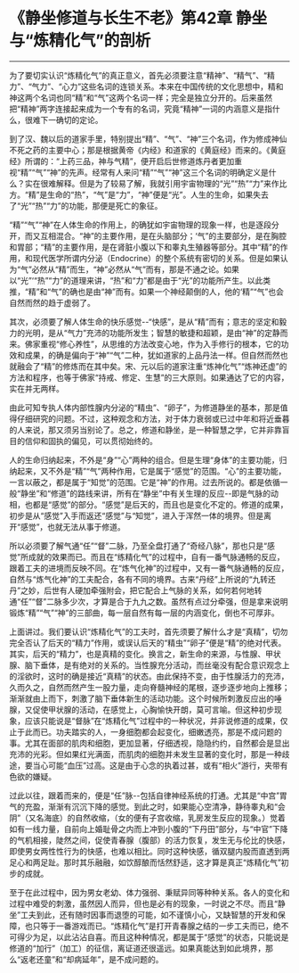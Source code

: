 # 《静坐修道与长生不老》第42章 静坐与“炼精化气”的剖析

------

为了要切实认识“炼精化气”的真正意义，首先必须要注意“精神”、“精气”、“精力”、“气力”、“心力”这些名词的连锁关系。本来在中国传统的文化思想中，精和神这两个名词也同“精”和“气”这两个名词一样；完全是独立分开的。后来虽然把“精神”两字连接起来成为一个专有的名词，究竟“精神”一词的内涵意义是指什么，很难下一确切的定论。

到了汉、魏以后的道家手里，特别提出“精”、“气”、“神”三个名词，作为修成神仙不死之药的主要中心；那是根据黄帝《内经》和道家的《黄庭经》而来的。《黄庭经》所谓的：“上药三品，神与气精”，便开启后世修道炼丹者更加重视“精”“气”“神”的先声。经常有人来问“精”“气”“神”这三个名词的明确定义是什么？实在很难解释。但是为了较易了解，我就引用宇宙物理的“光”“热”“力”来作比方。“精”是生命的“热”，“气”是“力”，“神”便是“光”。人生的生命，如果失去了“光”“热”“力”的功能，那便是死亡的象征。

“精”“气”“神”在人体生命的作用上，的确犹如宇宙物理的现象一样，也是逐段分开，而又互相混合。“神”的主要作用，是在头脑部分；‘气”的主要部分，是在胸腔和胃部；“精”的主要作用，是在肾脏小腹以下和睾丸生殖器等部分。其中“精”的作用，和现代医学所谓内分泌（Endocrine）的整个系统有密切的关系。但是如果认为“气”必然从“精”而生，“神”必然从“气”而有，那是不通之论。如果以“光”‘“热”“力”的道理来讲，“热”和“力”都是由于“光”的功能所产生。以此类推，“精”和“气”的确也是由“神”而有。如果一个神经颠倒的人，他的‘精”“气”也会自然而然的趋于虚弱了。

其次，必须要了解人体生命的快乐感觉--“快感”，是从“精”而有；意志的坚定和毅力的光明，是从“气力”充沛的功能所发生；智慧的敏捷和超颖，是由“神”的定静而来。佛家重视“修心养性”，从思维的方法改变心地，作为入手修行的根本，它的功效和成果，的确是偏向于“神”“气”二种，犹如道家的上品丹法一样。但自然而然也就融会了“精”的修炼而在其中矣。宋、元以后的道家注重“炼神化气”“炼神还虚”的方法和程序，也等于佛家“持戒、修定、生慧”的三大原则。如果通达了它的内容，实在并无两样。

由此可知专执人体内部性腺内分泌的“精虫”、“卵子”，为修道静坐的基本，那是值得仔细研究的问题。不过，这种观念和方法，对于体力衰弱或已过中年和将近垂暮的人来说，那又须另当别论了。总之，修道和静坐，是一种智慧之学，它并非靠盲目的信仰和固执的偏见，可以贯彻始终的。

人的生命归纳起来，不外是“身”“心”两种的组合。但是生理“身体”的主要功能，归纳起来，又不外是“精”“气”两种作用，它是属于“感觉”的范围。“心”的主要功能，一言以蔽之，都是属于“知觉”的范围。它是“神”的作用。过去所说的。都是依循一般“静坐”和“修道”的路线来讲，所有在“静坐”中有关生理的反应--即是气脉的动相，也都是“感觉”的部分。“感觉”是后天的，而且也是变化不定的。修道的成果，初步是从“感觉”入手而返还“感觉”与“知觉”，进入于浑然一体的境界。但是离开“感觉”，也就无法从事于修道。

所以必须要了解气通“任”“督”二脉，乃至全盘打通了“奇经八脉”，那也只是“感觉”所成就的效果而已。而且在“练精化气”的过程中，自有一番气脉通畅的反应，跟着工夫的进境而反映不同。在“炼气化神”的过程中，又有一番气脉通畅的反应，自然与“炼气化神”的工夫配合，各有不同的境界。古来“丹经”上所说的“九转还丹”之妙，后世有人硬加牵强附会，把它配合上气脉的关系，如何若何地转通“任”“督”二脉多少次，才算是合于九九之数。虽然有点过分牵强，但是拿来说明锻炼“精”“气”“神”的三部曲，每一层自然有每一层的内涵变化，倒也不可厚非。

上面讲过。我们要认识“炼精化气”的工夫时，首先须要了解什么才是“真精”，切勿完全否认了后天的“精力”作用，或误认后天的“精虫”“卵子”便是“精”的绝对代表。其实，后天的“精力”，也是真精的变化。换言之，新生命的来源，与性腺、甲状腺、脑下垂体，是有绝对的关系的。当性腺充分活动，而丝毫没有配合意识观念上的淫欲时，这时的确是接近“真精”的状态。由此保持不变，由于性腺活力的充沛，久而久之，自然而然产生一股力量，走向脊髓神经的尾根，逐步逐步地向上推移；渐渐就由上而下，刺激了脑下垂体新生的活动功能。这个时候所刺激反应出的唾腺，又促使甲状腺的活动，在感觉上，心胸愉快开朗，莫可言喻。但这种初步现象，应该只能说是“督脉”在“炼精化气”过程中的一种状况，并非说修道的成果，仅止于此而已。功夫踏实的人，一身细胞都会起变化，细嫩透亮，那是不成问题的事。尤其在面部的肌肉和细胞，更加显著，仔细透视，隐隐约约，自然都会是显出充沛的光彩。但如果红光满面，而肌肉的细胞并未发生显著的变化时，那是一种歧途，要当心可能“血压”过高。这是由于心念的执着过甚，或有“相火”游行，夹带有色欲的嫌疑。

过此以往，跟着而来的，便是“任”脉--包括自律神经系统的打通。尤其是“中宫”胃气的充盈，渐渐有沉沉下降的感觉。到此之时，如果能心空清净，静待睾丸和“会阴”（又名海底）的自然收缩，（女的便有子宫收缩，乳房发生反应的现象。）觉着如有一线力量，自前向上婚耻骨之内而上冲到小腹的“下丹田”部分，与“中官”下降的气机相接，陡然之间，促使青春腺（腹部）的活力恢复，发生无与伦比的快感，即使男女两性性行为的快感，也难以相比。同时这种快感，循双腿内股而直透到两足心和两足趾。那时其乐融融，如饮醇酿而恬然舒适，这才算是真正“炼精化气”初步的成就。

至于在此过程中，因为男女老幼、体力强弱、秉赋异同等种种关系。各人的变化和过程中难受的刺激，虽然因人而异，但也是必有的现象，一时说之不尽。而且“静坐”工夫到此，还有随时因事而退堕的可能，如不谨慎小心，又缺智慧的开发和保障，也只等于一番游戏而已。“炼精化气”是打开青春腺之结的一步工夫而已，绝不可得少为足，以此沾沾自喜。而且这种种情况，都是属于“感觉”的状态，只能说是修道的“加行”（加工）的征信，离证道还很遥远。如果真能达到如此境界，那么“返老还童”和“却病延年”，是不成问题的。